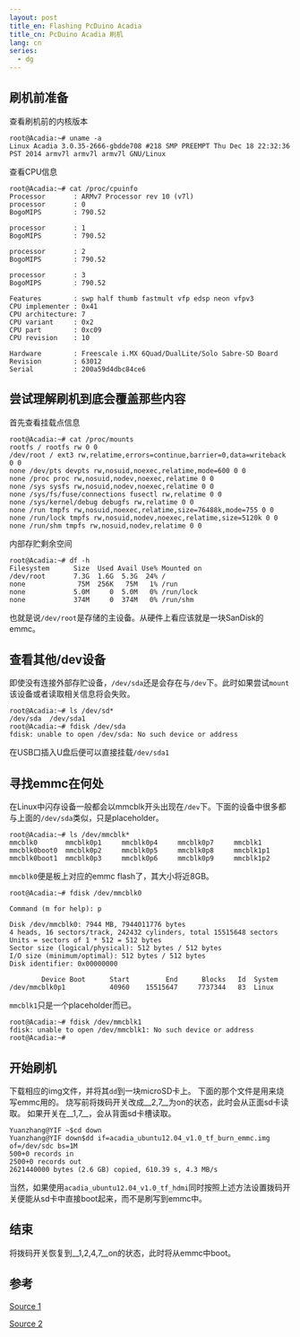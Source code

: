 ```yaml
---
layout: post
title_en: Flashing PcDuino Acadia
title_cn: PcDuino Acadia 刷机
lang: cn
series:
  - dg
---
```

## 刷机前准备

查看刷机前的内核版本

```
root@Acadia:~# uname -a
Linux Acadia 3.0.35-2666-gbdde708 #218 SMP PREEMPT Thu Dec 18 22:32:36 PST 2014 armv7l armv7l armv7l GNU/Linux
```

查看CPU信息

```
root@Acadia:~# cat /proc/cpuinfo
Processor       : ARMv7 Processor rev 10 (v7l)
processor       : 0
BogoMIPS        : 790.52

processor       : 1
BogoMIPS        : 790.52

processor       : 2
BogoMIPS        : 790.52

processor       : 3
BogoMIPS        : 790.52

Features        : swp half thumb fastmult vfp edsp neon vfpv3
CPU implementer : 0x41
CPU architecture: 7
CPU variant     : 0x2
CPU part        : 0xc09
CPU revision    : 10

Hardware        : Freescale i.MX 6Quad/DualLite/Solo Sabre-SD Board
Revision        : 63012
Serial          : 200a59d4dbc84ce6
```

## 尝试理解刷机到底会覆盖那些内容
首先查看挂载点信息

```
root@Acadia:~# cat /proc/mounts
rootfs / rootfs rw 0 0
/dev/root / ext3 rw,relatime,errors=continue,barrier=0,data=writeback 0 0
none /dev/pts devpts rw,nosuid,noexec,relatime,mode=600 0 0
none /proc proc rw,nosuid,nodev,noexec,relatime 0 0
none /sys sysfs rw,nosuid,nodev,noexec,relatime 0 0
none /sys/fs/fuse/connections fusectl rw,relatime 0 0
none /sys/kernel/debug debugfs rw,relatime 0 0
none /run tmpfs rw,nosuid,noexec,relatime,size=76488k,mode=755 0 0
none /run/lock tmpfs rw,nosuid,nodev,noexec,relatime,size=5120k 0 0
none /run/shm tmpfs rw,nosuid,nodev,relatime 0 0
```

内部存贮剩余空间

```
root@Acadia:~# df -h
Filesystem      Size  Used Avail Use% Mounted on
/dev/root       7.3G  1.6G  5.3G  24% /
none             75M  256K   75M   1% /run
none            5.0M     0  5.0M   0% /run/lock
none            374M     0  374M   0% /run/shm
```

也就是说`/dev/root`是存储的主设备。从硬件上看应该就是一块SanDisk的emmc。

## 查看其他/dev设备
即使没有连接外部存贮设备，`/dev/sda`还是会存在与`/dev`下。此时如果尝试`mount`该设备或者读取相关信息将会失败。

```
root@Acadia:~# ls /dev/sd*
/dev/sda  /dev/sda1
root@Acadia:~# fdisk /dev/sda
fdisk: unable to open /dev/sda: No such device or address
```

在USB口插入U盘后便可以直接挂载`/dev/sda1`

## 寻找emmc在何处
在Linux中闪存设备一般都会以mmcblk开头出现在`/dev`下。下面的设备中很多都与上面的`/dev/sda`类似，只是placeholder。

```
root@Acadia:~# ls /dev/mmcblk*
mmcblk0       mmcblk0p1     mmcblk0p4     mmcblk0p7     mmcblk1
mmcblk0boot0  mmcblk0p2     mmcblk0p5     mmcblk0p8     mmcblk1p1
mmcblk0boot1  mmcblk0p3     mmcblk0p6     mmcblk0p9     mmcblk1p2
```

`mmcblk0`便是板上对应的emmc flash了，其大小将近8GB。

```
root@Acadia:~# fdisk /dev/mmcblk0

Command (m for help): p

Disk /dev/mmcblk0: 7944 MB, 7944011776 bytes
4 heads, 16 sectors/track, 242432 cylinders, total 15515648 sectors
Units = sectors of 1 * 512 = 512 bytes
Sector size (logical/physical): 512 bytes / 512 bytes
I/O size (minimum/optimal): 512 bytes / 512 bytes
Disk identifier: 0x00000000

        Device Boot      Start         End      Blocks   Id  System
/dev/mmcblk0p1           40960    15515647     7737344   83  Linux
```

`mmcblk1`只是一个placeholder而已。

```
root@Acadia:~# fdisk /dev/mmcblk1
fdisk: unable to open /dev/mmcblk1: No such device or address
root@Acadia:~#
```

## 开始刷机
下载相应的img文件，并将其`dd`到一块microSD卡上。
下面的那个文件是用来烧写emmc用的。
烧写前将拨码开关改成__2,7__为on的状态，此时会从正面sd卡读取。
如果开关在__1,7__，会从背面sd卡槽读取。

```
Yuanzhang@YIF ~$cd down
Yuanzhang@YIF down$dd if=acadia_ubuntu12.04_v1.0_tf_burn_emmc.img of=/dev/sdc bs=1M
500+0 records in
2500+0 records out
2621440000 bytes (2.6 GB) copied, 610.39 s, 4.3 MB/s
```

当然，如果使用`acadia_ubuntu12.04_v1.0_tf_hdmi`同时按照上述方法设置拨码开关便能从sd卡中直接boot起来，而不是刷写到emmc中。

## 结束
将拨码开关恢复到__1,2,4,7__on的状态，此时将从emmc中boot。

## 参考
[Source 1](http://learn.linksprite.com/acadia/create-a-production-sd-card-using-win32diskimager-for-linksprite-acadia/)

[Source 2](http://learn.linksprite.com/acadia/tutorial-on-flashing-linksprite-acadia/)